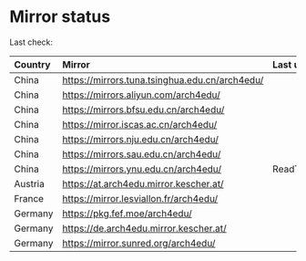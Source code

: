 <script src="./time.js"></script>
# Mirror status
Last check: <script type="text/javascript">localize(1697480648.2431157);</script>

|Country|Mirror|Last update|
|:------|:-----|:----------|
|China|https://mirrors.tuna.tsinghua.edu.cn/arch4edu/|<script type="text/javascript">localize(1697437969);</script>|
|China|https://mirrors.aliyun.com/arch4edu/|<script type="text/javascript">localize(1697437969);</script>|
|China|https://mirrors.bfsu.edu.cn/arch4edu/|<script type="text/javascript">localize(1697437969);</script>|
|China|https://mirror.iscas.ac.cn/arch4edu/|<script type="text/javascript">localize(1697437969);</script>|
|China|https://mirrors.nju.edu.cn/arch4edu/|<script type="text/javascript">localize(1697394517);</script>|
|China|https://mirrors.sau.edu.cn/arch4edu/|<script type="text/javascript">localize(1697437969);</script>|
|China|https://mirrors.ynu.edu.cn/arch4edu/|ReadTimeout|
|Austria|https://at.arch4edu.mirror.kescher.at/|<script type="text/javascript">localize(1697437969);</script>|
|France|https://mirror.lesviallon.fr/arch4edu/|<script type="text/javascript">localize(1697437969);</script>|
|Germany|https://pkg.fef.moe/arch4edu/|<script type="text/javascript">localize(1697437969);</script>|
|Germany|https://de.arch4edu.mirror.kescher.at/|<script type="text/javascript">localize(1697437969);</script>|
|Germany|https://mirror.sunred.org/arch4edu/|<script type="text/javascript">localize(1697437969);</script>|

<script src="./tablefilter/tablefilter.js"></script>
<script src="./table.js"></script>